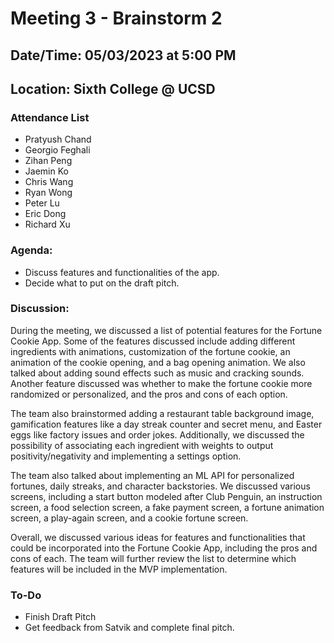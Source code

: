 # Meeting 3 - Brainstorm 2
## Date/Time: 05/03/2023 at 5:00 PM
## Location: Sixth College @ UCSD

### Attendance List
- Pratyush Chand
- Georgio Feghali
- Zihan Peng
- Jaemin Ko
- Chris Wang
- Ryan Wong
- Peter Lu
- Eric Dong
- Richard Xu

### Agenda:
- Discuss features and functionalities of the app.
- Decide what to put on the draft pitch.

### Discussion:
During the meeting, we discussed a list of potential features for the Fortune Cookie App. Some of the features discussed include adding different ingredients with animations, customization of the fortune cookie, an animation of the cookie opening, and a bag opening animation. We also talked about adding sound effects such as music and cracking sounds. Another feature discussed was whether to make the fortune cookie more randomized or personalized, and the pros and cons of each option.

The team also brainstormed adding a restaurant table background image, gamification features like a day streak counter and secret menu, and Easter eggs like factory issues and order jokes. Additionally, we discussed the possibility of associating each ingredient with weights to output positivity/negativity and implementing a settings option.

The team also talked about implementing an ML API for personalized fortunes, daily streaks, and character backstories. We discussed various screens, including a start button modeled after Club Penguin, an instruction screen, a food selection screen, a fake payment screen, a fortune animation screen, a play-again screen, and a cookie fortune screen.

Overall, we discussed various ideas for features and functionalities that could be incorporated into the Fortune Cookie App, including the pros and cons of each. The team will further review the list to determine which features will be included in the MVP implementation.
 
 ### To-Do
 - Finish Draft Pitch
 - Get feedback from Satvik and complete final pitch.
